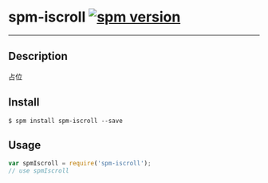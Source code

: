 # spm-iscroll [![spm version](http://spmjs.io/badge/spm-iscroll)](http://spmjs.io/package/spm-iscroll)

---

## Description

占位

## Install

```
$ spm install spm-iscroll --save
```

## Usage

```js
var spmIscroll = require('spm-iscroll');
// use spmIscroll
```
